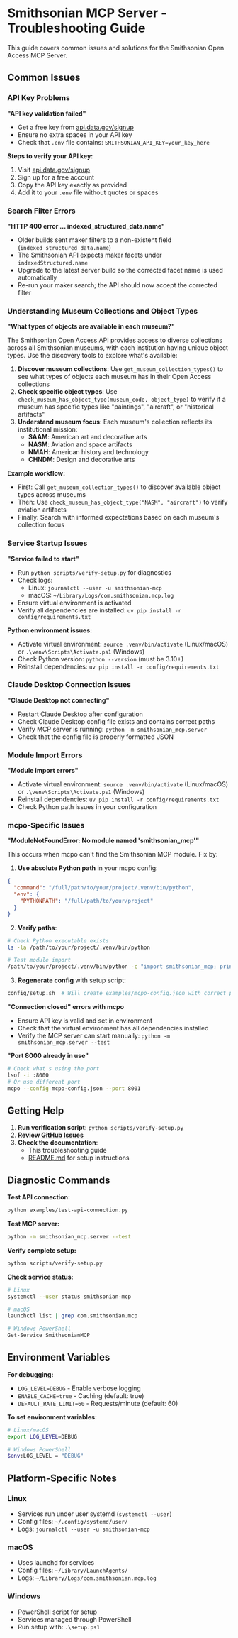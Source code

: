 # Smithsonian MCP Server - Troubleshooting Guide

This guide covers common issues and solutions for the Smithsonian Open Access MCP Server.

## Common Issues

### API Key Problems

**"API key validation failed"**

- Get a free key from [api.data.gov/signup](https://api.data.gov/signup/)
- Ensure no extra spaces in your API key
- Check that `.env` file contains: `SMITHSONIAN_API_KEY=your_key_here`

**Steps to verify your API key:**
1. Visit [api.data.gov/signup](https://api.data.gov/signup/)
2. Sign up for a free account
3. Copy the API key exactly as provided
4. Add it to your `.env` file without quotes or spaces

### Search Filter Errors

**"HTTP 400 error ... indexed_structured_data.name"**

- Older builds sent maker filters to a non-existent field (`indexed_structured_data.name`)
- The Smithsonian API expects maker facets under `indexedStructured.name`
- Upgrade to the latest server build so the corrected facet name is used automatically
- Re-run your maker search; the API should now accept the corrected filter

### Understanding Museum Collections and Object Types

**"What types of objects are available in each museum?"**

The Smithsonian Open Access API provides access to diverse collections across all Smithsonian museums, with each institution having unique object types. Use the discovery tools to explore what's available:

1. **Discover museum collections**: Use `get_museum_collection_types()` to see what types of objects each museum has in their Open Access collections
2. **Check specific object types**: Use `check_museum_has_object_type(museum_code, object_type)` to verify if a museum has specific types like "paintings", "aircraft", or "historical artifacts"
3. **Understand museum focus**: Each museum's collection reflects its institutional mission:
   - **SAAM**: American art and decorative arts
   - **NASM**: Aviation and space artifacts
   - **NMAH**: American history and technology
   - **CHNDM**: Design and decorative arts

**Example workflow:**
- First: Call `get_museum_collection_types()` to discover available object types across museums
- Then: Use `check_museum_has_object_type("NASM", "aircraft")` to verify aviation artifacts
- Finally: Search with informed expectations based on each museum's collection focus

### Service Startup Issues

**"Service failed to start"**

- Run `python scripts/verify-setup.py` for diagnostics
- Check logs:
  - Linux: `journalctl --user -u smithsonian-mcp`
  - macOS: `~/Library/Logs/com.smithsonian.mcp.log`
- Ensure virtual environment is activated
- Verify all dependencies are installed: `uv pip install -r config/requirements.txt`

**Python environment issues:**
- Activate virtual environment: `source .venv/bin/activate` (Linux/macOS) or `.\venv\Scripts\Activate.ps1` (Windows)
- Check Python version: `python --version` (must be 3.10+)
- Reinstall dependencies: `uv pip install -r config/requirements.txt`

### Claude Desktop Connection Issues

**"Claude Desktop not connecting"**

- Restart Claude Desktop after configuration
- Check Claude Desktop config file exists and contains correct paths
- Verify MCP server is running: `python -m smithsonian_mcp.server`
- Check that the config file is properly formatted JSON

### Module Import Errors

**"Module import errors"**

- Activate virtual environment: `source .venv/bin/activate` (Linux/macOS) or `.\venv\Scripts\Activate.ps1` (Windows)
- Reinstall dependencies: `uv pip install -r config/requirements.txt`
- Check Python path issues in your configuration

### mcpo-Specific Issues

**"ModuleNotFoundError: No module named 'smithsonian_mcp'"**

This occurs when mcpo can't find the Smithsonian MCP module. Fix by:

1. **Use absolute Python path** in your mcpo config:

```json
{
  "command": "/full/path/to/your/project/.venv/bin/python",
  "env": {
    "PYTHONPATH": "/full/path/to/your/project"
  }
}
```

2. **Verify paths**:

```bash
# Check Python executable exists
ls -la /path/to/your/project/.venv/bin/python

# Test module import
/path/to/your/project/.venv/bin/python -c "import smithsonian_mcp; print('OK')"
```

3. **Regenerate config** with setup script:

```bash
config/setup.sh  # Will create examples/mcpo-config.json with correct paths
```

**"Connection closed" errors with mcpo**

- Ensure API key is valid and set in environment
- Check that the virtual environment has all dependencies installed
- Verify the MCP server can start manually: `python -m smithsonian_mcp.server --test`

**"Port 8000 already in use"**

```bash
# Check what's using the port
lsof -i :8000
# Or use different port
mcpo --config mcpo-config.json --port 8001
```

## Getting Help

1. **Run verification script**: `python scripts/verify-setup.py`
2. **Review [GitHub Issues](https://github.com/molanojustin/smithsonian-mcp/issues)**
3. **Check the documentation**:
   - This troubleshooting guide
   - [README.md](README.md) for setup instructions

## Diagnostic Commands

**Test API connection:**
```bash
python examples/test-api-connection.py
```

**Test MCP server:**
```bash
python -m smithsonian_mcp.server --test
```

**Verify complete setup:**
```bash
python scripts/verify-setup.py
```

**Check service status:**
```bash
# Linux
systemctl --user status smithsonian-mcp

# macOS
launchctl list | grep com.smithsonian.mcp

# Windows PowerShell
Get-Service SmithsonianMCP
```

## Environment Variables

**For debugging:**
- `LOG_LEVEL=DEBUG` - Enable verbose logging
- `ENABLE_CACHE=true` - Caching (default: true)
- `DEFAULT_RATE_LIMIT=60` - Requests/minute (default: 60)

**To set environment variables:**
```bash
# Linux/macOS
export LOG_LEVEL=DEBUG

# Windows PowerShell
$env:LOG_LEVEL = "DEBUG"
```

## Platform-Specific Notes

### Linux
- Services run under user systemd (`systemctl --user`)
- Config files: `~/.config/systemd/user/`
- Logs: `journalctl --user -u smithsonian-mcp`

### macOS
- Uses launchd for services
- Config files: `~/Library/LaunchAgents/`
- Logs: `~/Library/Logs/com.smithsonian.mcp.log`

### Windows
- PowerShell script for setup
- Services managed through PowerShell
- Run setup with: `.\setup.ps1`
